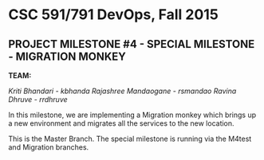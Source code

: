 # CSC 591/791 DevOps, Fall 2015

## PROJECT MILESTONE #4 - SPECIAL MILESTONE - MIGRATION MONKEY

**TEAM:** 

*Kriti Bhandari - kbhanda*
*Rajashree Mandaogane - rsmandao*
*Ravina Dhruve - rrdhruve*

In this milestone, we are implementing a Migration monkey which brings up a new environment and 
migrates all the services to the new location.


This is the Master Branch.
The special milestone is running via the M4test and Migration branches.
